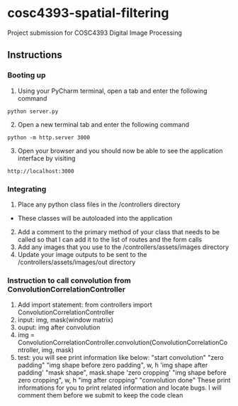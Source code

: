 # cosc4393-spatial-filtering
Project submission for COSC4393 Digital Image Processing

## Instructions
### Booting up
1. Using your PyCharm terminal, open a tab and enter the following command
```
python server.py
```
2. Open a new terminal tab and enter the following command
```
python -m http.server 3000
```
3. Open your browser and you should now be able to see the application interface by visiting 
```
http://localhost:3000
```
### Integrating
1. Place any python class files in the /controllers directory
 - These classes will be autoloaded into the application
2. Add a comment to the primary method of your class that needs to be called so that I can add it to the list of routes and the form calls
3. Add any images that you use to the /controllers/assets/images directory
4. Update your image outputs to be sent to the /controllers/assets/images/out directory


### Instruction to call convolution from ConvolutionCorrelationController
1. Add import statement: from controllers import ConvolutionCorrelationController
2. input: img, mask(window matrix)
3. ouput: img after convolution
4. img = ConvolutionCorrelationController.convolution(ConvolutionCorrelationController, img, mask)
5. test: you will see print information like below:
           "start convolution"
           "zero padding"
           "img shape before zero padding", w, h
           'img shape after padding'
           "mask shape", mask.shape
           'zero cropping'
           "img shape before zero cropping", w, h
           "img after cropping"
           "convolution done"
    These print informations for you to  print related information and locate bugs. I will comment them before
    we submit to keep the code clean
